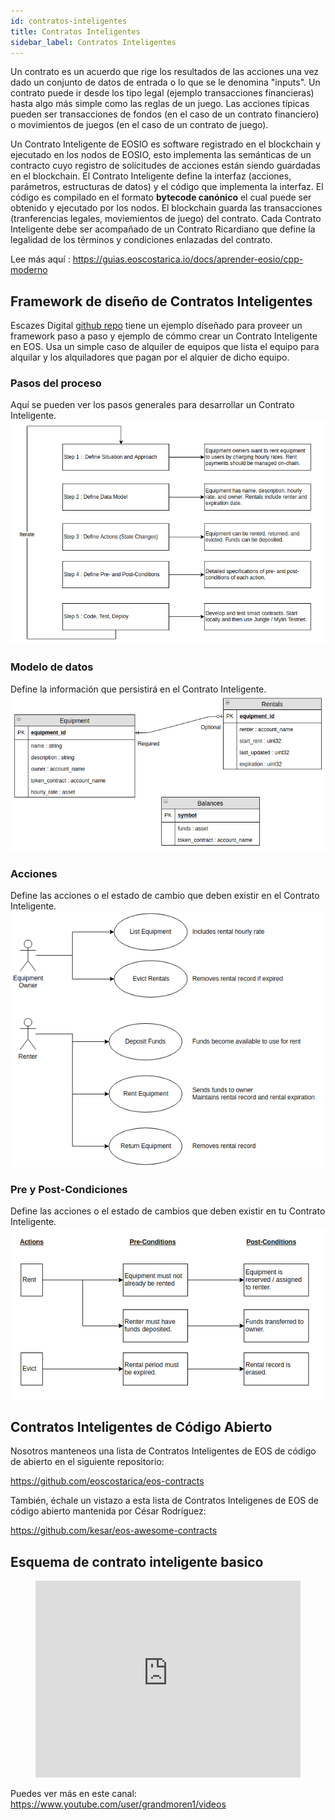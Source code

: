 ```yaml
---
id: contratos-inteligentes
title: Contratos Inteligentes
sidebar_label: Contratos Inteligentes
---
```


Un contrato es un acuerdo que rige los resultados de las acciones una vez dado un conjunto de datos de entrada o lo que se le denomina "inputs". Un contrato puede ir desde los tipo legal (ejemplo transacciones financieras) hasta algo más simple como las reglas de un juego. Las acciones típicas pueden ser transacciones de fondos (en el caso de un contrato financiero) o movimientos de juegos (en el caso de un contrato de juego).

Un Contrato Inteligente de EOSIO es software registrado en el blockchain y ejecutado en los nodos de EOSIO, esto implementa las semánticas de un contracto cuyo registro de solicitudes de acciones están siendo guardadas en el blockchain. El Contrato Inteligente define la interfaz (acciones, parámetros, estructuras de datos) y el código que implementa la interfaz. El código es compilado en el formato **bytecode canónico** el cual puede ser obtenido y ejecutado por los nodos. El blockchain guarda las transacciones (tranferencias legales, moviemientos de juego) del contrato. Cada Contrato Inteligente debe ser acompañado de un Contrato Ricardiano que define la legalidad de los términos y condiciones enlazadas del contrato.

Lee más aquí : https://guias.eoscostarica.io/docs/aprender-eosio/cpp-moderno

## Framework de diseño de Contratos Inteligentes

Escazes Digital [github repo](https://github.com/digital-scarcity/equiprental) tiene un ejemplo diseñado para proveer un framework paso a paso y ejemplo de cómmo crear un Contrato Inteligente en EOS. Usa un simple caso de alquiler de equipos que lista el equipo para alquilar y los alquiladores que pagan por el alquier de dicho equipo.

### Pasos del proceso

Aquí se pueden ver los pasos generales para desarrollar un Contrato Inteligente.
![alt text](/img/contracts/steps.png "Steps")

### Modelo de datos

Define la información que persistirá en el Contrato Inteligente.
![alt text](/img/contracts/datamodel.png "Data Model")

### Acciones

Define las acciones o el estado de cambio que deben existir en el Contrato Inteligente.
![alt text](/img/contracts/actions.png "Actions")

### Pre y Post-Condiciones

Define las acciones o el estado de cambios que deben existir en tu Contrato Inteligente.
![alt text](/img/contracts/prepostconditions.png "Pre- and Post-Conditions")

## Contratos Inteligentes de Código Abierto

Nosotros manteneos una lista de Contratos Inteligentes de EOS de código de abierto en el siguiente repositorio:

https://github.com/eoscostarica/eos-contracts

También, échale un vistazo a esta lista de Contratos Inteligenes de EOS de código abierto mantenida por César Rodríguez:

https://github.com/kesar/eos-awesome-contracts


## Esquema de contrato inteligente basico 

<figure class="video_container">
  <iframe width="100%" height="315" src="https://www.youtube.com/embed/EbWDHrm2ETY" frameborder="0" allowfullscreen="true"> </iframe>
</figure>

Puedes ver más en este canal: https://www.youtube.com/user/grandmoren1/videos